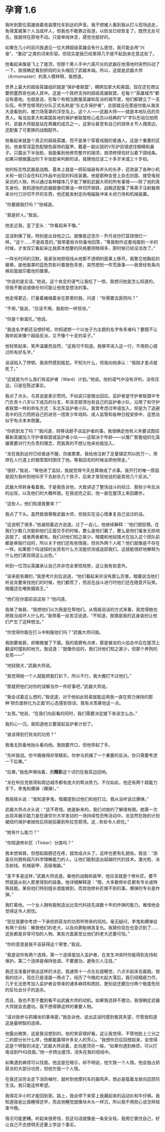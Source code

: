 # 孕育 1.6

我听到那位英雄骑着改装摩托车到达的声音。我不想被人看到我从打斗现场逃走，免得**又**被某个人当成坏人，但我也不敢靠近街道，以防龙已经恢复了。既然无处可去，我就待在原地不动。只是单纯休息，感觉也挺好的。

如果在几小时前问我遇见一位大牌超级英雄会有什么感觉，我可能会用“兴奋”、“激动”之类的词来形容。但现实是我已经累得几乎提不起劲来在意这些了。

他看起来像是飞上了屋顶，但那个男人手中六英尺长的武器在他落地时突然抖动了一下。我很确定看到抓钩的尖头缩回了武器末端。所以，这就是武器大师（Armsmaster）的真人模样啊，我想道。

世界上最大的超级英雄组织就是“保护者联盟”，横跨加拿大和美国，现在还在商议要把墨西哥也纳入其中。这是一个政府支持的超级英雄联盟，在每个“英雄城市”都设有基地。也就是说，在每个有相当数量英雄和反派的城市里，他们都建立了一支队伍。布罗克顿湾的分队正式名称是“东北东保护者”，总部就设在那座你能从海滨大道看到的、被力场笼罩的浮空岛上。这个人——武器大师——就是本地队伍的负责人。每当加拿大和美国各地的保护者联盟核心成员以经典的“V”字队形站位拍照时，武器大师就是站在两翼的成员之一。这家伙甚至有自己的球体关节人偶周边，还配备了可更换的战戟配件。

他看起来就是个真正的超级英雄，而不是某个穿着戏服的普通人。这是个重要的区别。他身穿深蓝色配银色装饰的盔甲，戴着一副尖锐的V形护目镜遮住眼睛和鼻子。只露出下半张脸，我能看到他修剪整齐的胡须，胡须修得恰好沿着下颌线条。如果只根据露出的下半张脸来判断的话，我猜他应该二十多岁末或三十岁初。

他的标志性武器是战戟，基本上就是一把前端装有斧头的长矛，还改装了各种小机关和一般只会在科幻作品中出现的科技装置。他是那种会登上杂志封面、接受电视采访的人物，所以通过各种媒体几乎能了解到武器大师的所有事情——除了他的真实身份。我知道他的武器能像切黄油一样切开钢铁，战戟还配备了等离子注射器用来对付刀刃切不开的东西，他还能发射定向电磁脉冲来关闭力场和机械装置。

“你要跟我打吗？”他喊道。

“我是好人。”我说。

他走近我，歪了歪头：“你看起来不像。”

这话刺痛了我，特别是出自他之口。就像是迈克尔・乔丹说你打篮球很烂一样。“这个……不是故意的，”我带着些许防备地回答，“等我制作这套戏服到一半的时候，才发现它看起来比我原本想要的风格要阴暗得多，那时候已经没法改了。”

一阵长时间的沉默。我紧张地把视线从他那不透明的面罩上移开。我瞥见他胸前的徽章，是他面罩的蓝色剪影衬着银色背景，突然想到一件荒唐事——我曾经有条内裤前面就印着他的徽章。

“你说的是实话，”他说。这个肯定的语气让我吃了一惊。我想问他是怎么知道的，但我不敢说或做任何可能让他改变想法的事。

他走得更近，打量着蜷缩着坐在那里的我，问道：“你需要去医院吗？”

“不用，”我说，“应该不用。我和你一样惊讶。”

“你是个新面孔，”他说。

“我连名字都还没想好呢。你知道想一个以虫子为主题的名字有多难吗？要既不让我听起来像个超级反派，又不像个十足的呆子。”

他轻笑起来，笑声温暖而自然，“这我可不知道。我够早进入这一行，不用担心错过所有好名字。”

谈话陷入了停顿。我突然感到尴尬。不知为什么，但我向他承认：“我刚才差点就死了。”

“这就是为什么我们有监护者（Ward）计划。”他说。他的语气中没有评判，没有压迫。只是在陈述事实。

我点了点头，与其说是表示赞同，不如说只是做出回应。监护者是守护者联盟中专门负责十八岁以下成员的分支，布洛克顿湾也有自己的监护者小队，沿用了和守护者联盟一样的命名方式：东北东监护者小队。我曾考虑过申请加入，但是为了逃避高中的压力而把自己扔进另一团青少年戏码、成人监管和各种日程安排中，这想法似乎有点本末倒置。

“你抓到龙了吗？”我问道，转移话题不谈监护者的事。我很确定他有义务要试图招募新英雄加入守护者联盟或监护者小队——这取决于年龄——以推广那套组织化英雄需要对行为负责的理念，而我真的不想让他来劝我加入。

“龙在我到达时已经昏迷不醒，伤痕累累。我给他注射了足量镇定剂以防万一，用焊在人行道上的钢笼暂时困住了他。等我回去的时候会把他带走。”

“很好，”我说，“等他进了监狱，我就觉得今天总算做成了点事。我开打的唯一原因是因为我听到他叫手下去射杀几个孩子。后来才发现他说的是其他几个反派。”

武器大师转身看着我。于是我告诉他，大致讲述了整场战斗的经过、那些少年反派的出现，以及他们的大概样貌。在我说完之前，他一直在屋顶上来回踱步。

“这些人，他们知道我要来？”

我点了下头。虽然我很尊敬武器大师，但我实在没心情重复自己说过的话。

“这说明了很多，”他凝视着远方说道。过了一会儿，他继续解释：“他们很狡猾。在我们少数几次能和他们正面交手的时候，要么是他们赢了，要么是他们毫发无损地逃脱了，或者两者都有。我们对他们知之甚少。暗魇和地狱猎犬在加入这个团队前都是单独行动的，所以关于他们还有些情报，但另外两个人呢？他们就像是不存在一样。如果那个叫谜探的女孩有什么方法能侦测或追踪我们，这就能很好地解释为什么他们表现得这么出色。”

听到一位顶尖英雄承认自己并非完全掌控局势，这让我有些意外。

“说来挺有趣的，”我思考片刻后说道，“他们看起来并没有那么厉害。暗魇说当他们听说龙要来找他们的时候，他们都慌了，而且在战斗进行时他们还在随意开玩笑。暗魇还在嘲笑摄政王。”

“他们在你面前说这些？”他问道。

我耸了耸肩，“我想他们以为我是在帮他们。从情报说话的方式来看，我觉得她也把我当成坏人什么的。”我带着一丝苦涩说道，“不知道，我猜是我的这身装扮让他们产生了这种想法。”

“你觉得你能在打斗中制服他们吗？”武器大师问我。

我刚要耸肩，却微微皱了下眉。我的肩膀有点疼，那是被龙的火焰击中后在屋顶上翻滚时撞到的地方。我说道：“就像你说的，我们对他们知之甚少，但那个养狗的女孩——”

“地狱猎犬，”武器大师说。

“我觉得她一个人就能把我打趴下，所以不行。我大概打不过他们。”

“那就把他们对你的误解当作一件好事吧，”武器大师说。

“我会试着这么想的，”我说道，对于他如此轻易就能运用我一直在努力保持的那种‘把负面转化为正面’的心态感到惊讶。我有点羡慕他这一点。

“女孩。”他说，“在我们向前看的同时，我们需要决定接下来该怎么办。”

我的心一沉。我知道他又要提起监护者计划了。

“谁该得到打败龙的功劳？”

我毫无防备地抬头看向他。我刚要开口，但他举起了手。

“先听我说。你今晚做得非常精彩。你参与抓捕了一个重要的反派。你只需要考虑一下后果。”

“后果。”我低声嘀咕着，而**精彩**这个词仍在我耳边回响。

“龙在布拉克顿湾和周边城市都有庞大的帮派势力。不仅如此，他还有两个超能力手下。李鬼和爆弹（爆弹）。”

我摇摇头说：“我知道李鬼，暗魇提到过他们和他打过。我从没听说过爆弹。”

武器大师点点头说：“这不奇怪。她是新来的。我们对她的了解很有限。她第一次出现并展示能力是在康奈尔大学发动的一场持续性恐怖活动中。龙显然在她的计划被纽约保护者挫败后将她招募到布拉克顿湾。这...有些令人担忧。”

“她有什么能力？”

“你知道修补匠（Tinker）分类吗？”

我本想耸肩，但想起肩膀还在疼，就改成点头了。这样也更有礼貌些。我说：“涵盖任何拥有超凡科学理解能力的人。让他们能制造出超越时代的技术。激光枪、冰冻射线、机械装甲、高级电脑。”

“差不多是这样，”武器大师说道。看他的战戟和装甲，他应该就是个修补匠。要不然就是从别人那里得到的装备。他详细解释道：“嗯，大多数修补匠都有专长或特殊技能。某些他们特别擅长或能做到，而其他修补匠做不到的事。爆弹的专长是炸弹。”

我盯着他。一个女人拥有能制造出比现代科技先进数十年的炸弹的能力。难怪他会觉得这令人担忧。

“现在我要你考虑一下承担抓获龙的功劳所带来的风险。毫无疑问，李鬼和爆弹会有两个目标：解救他们的老大，以及向罪魁祸首复仇。我猜你现在也意识到了……这些都是非常可怕的人物。某些方面甚至比他们的老大还要可怕。”

“你的意思是我不该获得这个荣誉，”我说。

“我是说你有两个选择。第一个选择是加入监护者，在发生冲突时你能得到支持和保护。第二个选择是保持低调，不要邀功，避免引人注目。”

我还没准备好做出这样的决定。我通常十一点左右就睡觉，六点半起床去晨跑。按我的估计，现在已是凌晨一两点了。经历了今晚的大起大落后，我已经精疲力尽，几乎无法思考加入监护者会带来的诸多麻烦和困扰，更别说还要应付两个极度危险的反社会分子的追杀。

而且，我也不至于蠢到看不出武器大师的动机。如果我选择不邀功，我很确定武器大师就会去邀功。我不想得罪这样的重要人物。

“请对我参与抓捕龙的事保密，”我告诉他，说出这话时感到极其失望，尽管我知道这是最明智的选择。

他露出微笑，这是我没想到的。他的笑容很好看。这让我觉得，不管他脸上三分之二的部分长什么样，他都能赢得许多女人的芳心。“我想你日后回想起来，会觉得这是个明智的决定，”武器大师说着，走向屋顶另一端，“如果你遇到麻烦，可以打电话到PHQ找我。”他一步跨出屋顶，消失在我的视线中。

如果遇到麻烦可以找我。他这是在暗示，却不明说，他欠我一个人情。他会独占抓获龙的大部分功劳，但他欠我一个人情。

在我还没完全走下消防梯时，就听到他摩托车的轰鸣声，想必是载着龙驶向囚禁的生活。我只能这样希望。

我得花半小时才能回到家。路上，我会停下来穿上我藏起来的运动衫和牛仔裤。我知道我爸比我睡得还早，而且他睡觉就像块木头一样沉，所以我不用担心该怎样结束今晚。

情况可能更糟。听起来很奇怪，但这句话就像是一条安全毯，我用它裹住自己，好让自己不去想明天还要上学这个事实。

